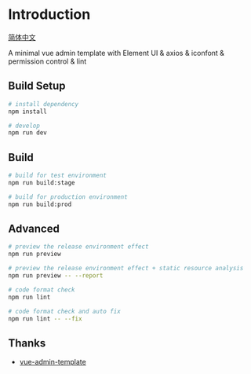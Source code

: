 # Introduction

[简体中文](./README.md)

A minimal vue admin template with Element UI & axios & iconfont & permission control & lint

## Build Setup

```bash
# install dependency
npm install

# develop
npm run dev
```

## Build

```bash
# build for test environment
npm run build:stage

# build for production environment
npm run build:prod
```

## Advanced

```bash
# preview the release environment effect
npm run preview

# preview the release environment effect + static resource analysis
npm run preview -- --report

# code format check
npm run lint

# code format check and auto fix
npm run lint -- --fix
```

## Thanks

* [vue-admin-template](https://github.com/PanJiaChen/vue-admin-template)
